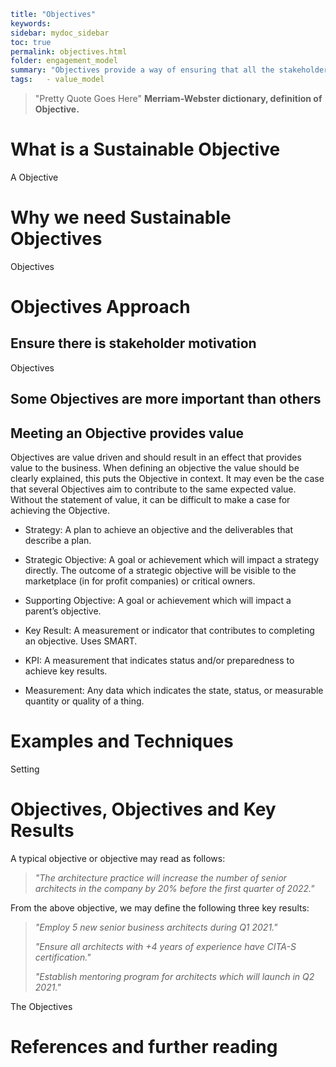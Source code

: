 ```yaml
title: "Objectives"
keywords: 
sidebar: mydoc_sidebar
toc: true
permalink: objectives.html
folder: engagement_model
summary: "Objectives provide a way of ensuring that all the stakeholders have a common understanding of the aims and are all pulling in the same direction."
tags:   - value_model
```

> "Pretty Quote Goes Here" **Merriam-Webster dictionary, definition of Objective.**

# What is a Sustainable Objective

A Objective 

# Why we need Sustainable Objectives

Objectives 

# Objectives Approach

## Ensure there is stakeholder motivation

Objectives 

## Some Objectives are more important than others

## Meeting an Objective provides value

Objectives are value driven and should result in an effect that
provides value to the business. When defining an objective the value
should be clearly explained, this puts the Objective in context. It may
even be the case that several Objectives aim to contribute to the same
expected value. Without the statement of value, it can be difficult to
make a case for achieving the Objective.

- Strategy: A plan to achieve an objective and the deliverables that describe a plan.

- Strategic Objective: A goal or achievement which will impact a strategy directly. The outcome of a strategic objective will be visible to the marketplace (in for profit companies) or critical owners.

- Supporting Objective: A goal or achievement which will impact a parent’s objective.

- Key Result: A measurement or indicator that contributes to completing an objective. Uses SMART.

- KPI: A measurement that indicates status and/or preparedness to achieve key results.

- Measurement: Any data which indicates the state, status, or
  measurable quantity or quality of a thing.

# Examples and Techniques

Setting 

# Objectives, Objectives and Key Results

 A typical
objective or objective may read as follows:

> *"The architecture practice will increase the number of senior
> architects in the company by 20% before the first quarter of 2022."*

From the above objective, we may define the following three key results:

> *"Employ 5 new senior business architects during Q1 2021."*
> 
> *"Ensure all architects with +4 years of experience have CITA-S
> certification."*
> 
> *"Establish mentoring program for architects which will launch in Q2
> 2021."*

The Objectives 

# References and further reading

